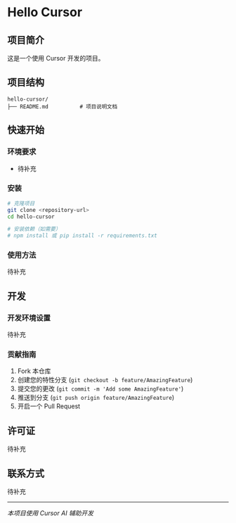 # Hello Cursor

## 项目简介

这是一个使用 Cursor 开发的项目。

## 项目结构

```
hello-cursor/
├── README.md          # 项目说明文档
```

## 快速开始

### 环境要求

- 待补充

### 安装

```bash
# 克隆项目
git clone <repository-url>
cd hello-cursor

# 安装依赖（如需要）
# npm install 或 pip install -r requirements.txt
```

### 使用方法

待补充

## 开发

### 开发环境设置

待补充

### 贡献指南

1. Fork 本仓库
2. 创建您的特性分支 (`git checkout -b feature/AmazingFeature`)
3. 提交您的更改 (`git commit -m 'Add some AmazingFeature'`)
4. 推送到分支 (`git push origin feature/AmazingFeature`)
5. 开启一个 Pull Request

## 许可证

待补充

## 联系方式

待补充

---

*本项目使用 Cursor AI 辅助开发*

